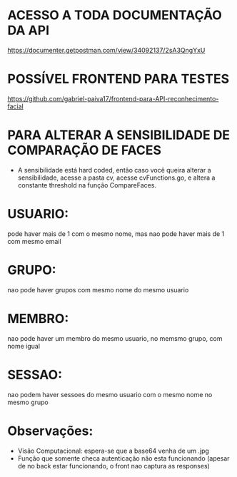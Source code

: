 # ACESSO A TODA DOCUMENTAÇÃO DA API

https://documenter.getpostman.com/view/34092137/2sA3QngYxU

# POSSÍVEL FRONTEND PARA TESTES

https://github.com/gabriel-paiva17/frontend-para-API-reconhecimento-facial

# PARA ALTERAR A SENSIBILIDADE DE COMPARAÇÃO DE FACES

- A sensibilidade está hard coded, então caso você queira alterar a sensibilidade, acesse a pasta cv,
acesse cvFunctions.go, e altera a constante threshold na função CompareFaces.

# USUARIO:

pode haver mais de 1 com o mesmo nome, mas nao pode haver mais de 1 com mesmo email

# GRUPO:

nao pode haver grupos com mesmo nome do mesmo usuario

# MEMBRO:

nao pode haver um membro do mesmo usuario, no memsmo grupo, com nome igual

# SESSAO: 

nao podem haver sessoes do mesmo usuario com o mesmo nome no mesmo grupo

# Observações:

- Visão Computacional: espera-se que a base64 venha de um .jpg
- Função que somente checa autenticação não esta funcionando (apesar de no back estar funcionando, o front nao captura as responses)

